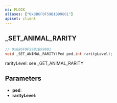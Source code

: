 ```yaml
---
ns: FLOCK
aliases: ["0x8B6F0F59B1B99801"]
apiset: client
---
```

## _SET_ANIMAL_RARITY

```c
// 0x8B6F0F59B1B99801
void _SET_ANIMAL_RARITY(Ped ped,int rarityLevel);
```

rarityLevel: see _GET_ANIMAL_RARITY

## Parameters
* **ped**:
* **rarityLevel**:



